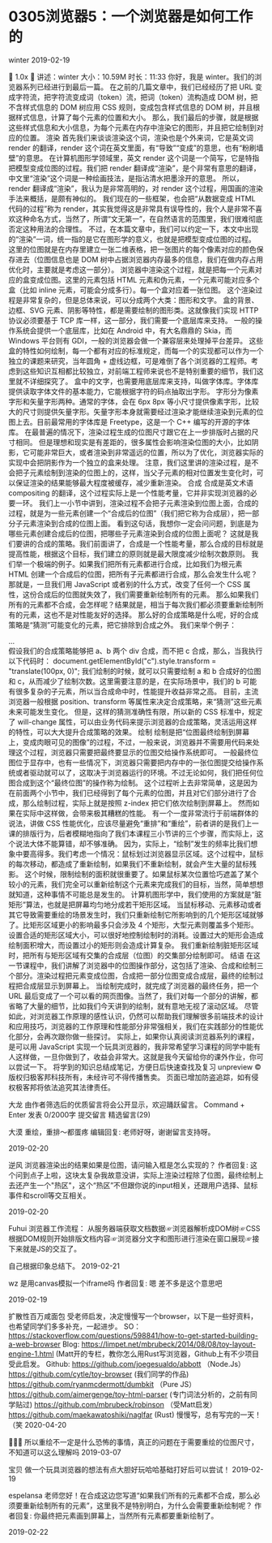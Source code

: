 # 0305浏览器5：一个浏览器是如何工作的
winter 2019-02-19



1.0x

讲述：winter 大小：10.59M 时长：11:33
你好，我是 winter。我们的浏览器系列已经进行到最后一篇。
在之前的几篇文章中，我们已经经历了把 URL 变成字符流，把字符流变成词（token）流，把词（token）流构造成 DOM 树，把不含样式信息的 DOM 树应用 CSS 规则，变成包含样式信息的 DOM 树，并且根据样式信息，计算了每个元素的位置和大小。
那么，我们最后的步骤，就是根据这些样式信息和大小信息，为每个元素在内存中渲染它的图形，并且把它绘制到对应的位置。
渲染
首先我们来谈谈渲染这个词，渲染也是个外来词，它是英文词 render 的翻译，render 这个词在英文里面，有“导致”“变成”的意思，也有“粉刷墙壁”的意思。
在计算机图形学领域里，英文 render 这个词是一个简写，它是特指把模型变成位图的过程。我们把 render 翻译成“渲染”，是个非常有意思的翻译，中文里“渲染”这个词是一种绘画技法，是指沾清水把墨涂开的意思。
所以，render 翻译成“渲染”，我认为是非常高明的，对 render 这个过程，用国画的渲染手法来概括，是颇有神似的。
我们现在的一些框架，也会把“从数据变成 HTML 代码的过程”称为 render，其实我觉得这是非常具有误导性的，我个人是非常不喜欢这种命名方式，当然了，所谓“文无第一”，在自然语言的范围里，我们很难彻底否定这种用法的合理性。
不过，在本篇文章中，我们可以约定一下，本文中出现的“渲染”一词，统一指的是它在图形学的意义，也就是把模型变成位图的过程。
这里的位图就是在内存里建立一张二维表格，把一张图片的每个像素对应的颜色保存进去（位图信息也是 DOM 树中占据浏览器内存最多的信息，我们在做内存占用优化时，主要就是考虑这一部分）。
浏览器中渲染这个过程，就是把每一个元素对应的盒变成位图。这里的元素包括 HTML 元素和伪元素，一个元素可能对应多个盒（比如 inline 元素，可能会分成多行）。每一个盒对应着一张位图。
这个渲染过程是非常复杂的，但是总体来说，可以分成两个大类：图形和文字。
盒的背景、边框、SVG 元素、阴影等特性，都是需要绘制的图形类。这就像我们实现 HTTP 协议必须要基于 TCP 库一样，这一部分，我们需要一个底层库来支持。
一般的操作系统会提供一个底层库，比如在 Android 中，有大名鼎鼎的 Skia，而 Windows 平台则有 GDI，一般的浏览器会做一个兼容层来处理掉平台差异。
这些盒的特性如何绘制，每一个都有对应的标准规定，而每一个的实现都可以作为一个独立的课题来研究，当年圆角 + 虚线边框，可是难倒了各个浏览器的工程师。考虑到这些知识互相都比较独立，对前端工程师来说也不是特别重要的细节，我们这里就不详细探究了。
盒中的文字，也需要用底层库来支持，叫做字体库。字体库提供读取字体文件的基本能力，它能根据字符的码点抽取出字形。
字形分为像素字形和矢量字形两种。通常的字体，会在 6px 8px 等小尺寸提供像素字形，比较大的尺寸则提供矢量字形。矢量字形本身就需要经过渲染才能继续渲染到元素的位图上去。目前最常用的字体库是 Freetype，这是一个 C++ 编写的开源的字体库。
在最普遍的情况下，渲染过程生成的位图尺寸跟它在上一步排版时占据的尺寸相同。
但是理想和现实是有差距的，很多属性会影响渲染位图的大小，比如阴影，它可能非常巨大，或者渲染到非常遥远的位置，所以为了优化，浏览器实际的实现中会把阴影作为一个独立的盒来处理。
注意，我们这里讲的渲染过程，是不会把子元素绘制到渲染的位图上的，这样，当父子元素的相对位置发生变化时，可以保证渲染的结果能够最大程度被缓存，减少重新渲染。
合成
合成是英文术语 compositing 的翻译，这个过程实际上是一个性能考量，它并非实现浏览器的必要一环。
我们上一小节中讲到，渲染过程不会把子元素渲染到位图上面，合成的过程，就是为一些元素创建一个“合成后的位图”（我们把它称为合成层），把一部分子元素渲染到合成的位图上面。
看到这句话，我想你一定会问问题，到底是为哪些元素创建合成后的位图，把哪些子元素渲染到合成的位图上面呢？
这就是我们要讲的合成的策略。我们前面讲了，合成是一个性能考量，那么合成的目标就是提高性能，根据这个目标，我们建立的原则就是最大限度减少绘制次数原则。
我们举一个极端的例子。如果我们把所有元素都进行合成，比如我们为根元素 HTML 创建一个合成后的位图，把所有子元素都进行合成，那么会发生什么呢？
那就是，一旦我们用 JavaScript 或者别的什么方式，改变了任何一个 CSS 属性，这份合成后的位图就失效了，我们需要重新绘制所有的元素。
那么如果我们所有的元素都不合成，会怎样呢？结果就是，相当于每次我们都必须要重新绘制所有的元素，这也不是对性能友好的选择。
那么好的合成策略是什么呢，好的合成策略是“猜测”可能变化的元素，把它排除到合成之外。
我们来举个例子：
<div id="a">
    <div id="b">...</div>
    <div id="c" style="transform:translate(0,0)"></div>
</div>
假设我们的合成策略能够把 a、b 两个 div 合成，而不把 c 合成，那么，当我执行以下代码时：
document.getElementById("c").style.transform = "translate(100px, 0)";
我们绘制的时候，就可以只需要绘制 a 和 b 合成好的位图和 c，从而减少了绘制次数。这里需要注意的是，在实际场景中，我们的 b 可能有很多复杂的子元素，所以当合成命中时，性能提升收益非常之高。
目前，主流浏览器一般根据 position、transform 等属性来决定合成策略，来“猜测”这些元素未来可能发生变化。
但是，这样的猜测准确性有限，所以新的 CSS 标准中，规定了 will-change 属性，可以由业务代码来提示浏览器的合成策略，灵活运用这样的特性，可以大大提升合成策略的效果。
绘制
绘制是把“位图最终绘制到屏幕上，变成肉眼可见的图像”的过程，不过，一般来说，浏览器并不需要用代码来处理这个过程，浏览器只需要把最终要显示的位图交给操作系统即可。
一般最终位图位于显存中，也有一些情况下，浏览器只需要把内存中的一张位图提交给操作系统或者驱动就可以了，这取决于浏览器运行的环境。不过无论如何，我们把任何位图合成到这个“最终位图”的操作称为绘制。
这个过程听上去非常简单，这是因为在前面两个小节中，我们已经得到了每个元素的位图，并且对它们部分进行了合成，那么绘制过程，实际上就是按照 z-index 把它们依次绘制到屏幕上。
然而如果在实际中这样做，会带来极其糟糕的性能。
有一个一度非常流行于前端群体的说法，讲做 CSS 性能优化，应该尽量避免“重排”和“重绘”，前者讲的是我们上一课的排版行为，后者模糊地指向了我们本课程三小节讲的三个步骤，而实际上，这个说法大体不能算错，却不够准确。
因为，实际上，“绘制”发生的频率比我们想象中要高得多。我们考虑一个情况：鼠标划过浏览器显示区域。这个过程中，鼠标的每次移动，都造成了重新绘制，如果我们不重新绘制，就会产生大量的鼠标残影。
这个时候，限制绘制的面积就很重要了。如果鼠标某次位置恰巧遮盖了某个较小的元素，我们完全可以重新绘制这个元素来完成我们的目标，当然，简单想想就知道，这种事情不可能总是发生的。
计算机图形学中，我们使用的方案就是“脏矩形”算法，也就是把屏幕均匀地分成若干矩形区域。
当鼠标移动、元素移动或者其它导致需要重绘的场景发生时，我们只重新绘制它所影响到的几个矩形区域就够了。比矩形区域更小的影响最多只会涉及 4 个矩形，大型元素则覆盖多个矩形。
设置合适的矩形区域大小，可以很好地控制绘制时的消耗。设置过大的矩形会造成绘制面积增大，而设置过小的矩形则会造成计算复杂。
我们重新绘制脏矩形区域时，把所有与矩形区域有交集的合成层（位图）的交集部分绘制即可。
结语
在这一节课程中，我们讲解了浏览器中的位图操作部分，这包括了渲染、合成和绘制三个部分。渲染过程把元素变成位图，合成把一部分位图变成合成层，最终的绘制过程把合成层显示到屏幕上。
当绘制完成时，就完成了浏览器的最终任务，把一个 URL 最后变成了一个可以看的网页图像。当然了，我们对每一个部分的讲解，都省略了大量的细节，比如我们今天讲到的绘制，就有意地无视了滚动区域。
尽管如此，对浏览器工作原理的感性认识，仍然可以帮助我们理解很多前端技术的设计和应用技巧，浏览器的工作原理和性能部分非常强相关，我们在实践部分的性能优化部分，会再次跟你做一些探讨。
实际上，如果你认真阅读浏览器系列的课程，是可以用 JavaScript 实现一个玩具浏览器的，我非常希望学习课程的同学中能有人这样做，一旦你做到了，收益会非常大。这就是我今天留给你的课外作业，你可以尝试一下。
将学到的知识总结成笔记，方便日后快速查找及复习
unpreview
© 版权归极客邦科技所有，未经许可不得传播售卖。 页面已增加防盗追踪，如有侵权极客邦将依法追究其法律责任。

大龙
由作者筛选后的优质留言将会公开显示，欢迎踊跃留言。
Command + Enter 发表
0/2000字
提交留言
精选留言(29)

大漠
重绘，重排～都蛋疼
编辑回复: 老师好呀，谢谢留言支持呀。

2019-02-20

逆风
浏览器渲染出的结果如果是位图，请问输入框是怎么实现的？
作者回复: 这个问到点子上啦，这块太复杂我故意没讲，实际上渲染过程除了位图，最终绘制上去还产生一个"热区"，这个“热区”不但跟你说的input相关，还跟用户选择、鼠标事件和scroll等交互相关。

2019-02-20

Fuhui
浏览器工作流程：
从服务器端获取文档数据☞浏览器解析成DOM树☞CSS根据DOM规则开始排版文档内容☞浏览器分文字和图形进行渲染在窗口展现☞接下来就是JS的交互了。

自己根据印象总结下。
2019-02-21

wz
是用canvas模拟一个iframe吗
作者回复: 嗯 差不多是这个意思吧

2019-02-19

扩散性百万咸面包
受老师启发，决定慢慢写一个browser，以下是一些好资料，也希望同学们多多补充，一起进步。
SO：https://stackoverflow.com/questions/598841/how-to-get-started-building-a-web-browser
Blog: https://limpet.net/mbrubeck/2014/08/08/toy-layout-engine-1.html (Matt开的专栏，教你怎么用Rust写浏览器，Github上有不少项目受此启发。
Github:
https://github.com/joegesualdo/abbott （Node.Js）
https://github.com/cytle/toy-browser (我们同学的作品)
https://github.com/ryanmcdermott/dumbkit （Pure JS）
https://github.com/aimergenge/toy-html-parser (专门词法分析的，之前有同学贴过)
https://github.com/mbrubeck/robinson （受Matt启发）
https://github.com/maekawatoshiki/naglfar (Rust)
慢慢写，总有写完的一天！（笑
2020-04-20

🐻🔫🐸
所以重绘不一定是什么恐怖的事情，真正的问题在于需要重绘的位图尺寸，不知道可以这么理解吗
2019-03-07

宝贝
做一个玩具浏览器的想法有点大胆好玩哈哈基础打好后可以尝试！
2019-02-19

espelansa
老师您好！在合成这边您写道“如果我们所有的元素都不合成，那么必须要重新绘制所有的元素”，这里我不是特别明白，为什么会需要重新绘制呢？
作者回复: 你最终把元素画到屏幕上，当然所有元素都要重新绘制了。

2019-02-22

